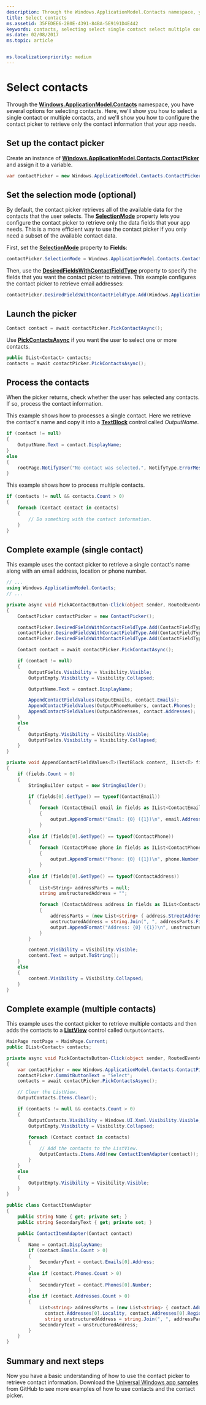 ```yaml
---
description: Through the Windows.ApplicationModel.Contacts namespace, you have several options for selecting contacts.
title: Select contacts
ms.assetid: 35FEDEE6-2B0E-4391-84BA-5E9191D4E442
keywords: contacts, selecting select single contact select multiple contacts contacts, select multiple select specific contact data contact, selecting specific data contact, selecting specific fields
ms.date: 02/08/2017
ms.topic: article


ms.localizationpriority: medium
---
```

# Select contacts



Through the [**Windows.ApplicationModel.Contacts**](/uwp/api/Windows.ApplicationModel.Contacts) namespace, you have several options for selecting contacts. Here, we'll show you how to select a single contact or multiple contacts, and we'll show you how to configure the contact picker to retrieve only the contact information that your app needs.

## Set up the contact picker

Create an instance of [**Windows.ApplicationModel.Contacts.ContactPicker**](/uwp/api/Windows.ApplicationModel.Contacts.ContactPicker) and assign it to a variable.

```cs
var contactPicker = new Windows.ApplicationModel.Contacts.ContactPicker();
```

## Set the selection mode (optional)

By default, the contact picker retrieves all of the available data for the contacts that the user selects. The [**SelectionMode**](/uwp/api/windows.applicationmodel.contacts.contactpicker.selectionmode) property lets you configure the contact picker to retrieve only the data fields that your app needs. This is a more efficient way to use the contact picker if you only need a subset of the available contact data.

First, set the [**SelectionMode**](/uwp/api/windows.applicationmodel.contacts.contactpicker.selectionmode) property to **Fields**:

```cs
contactPicker.SelectionMode = Windows.ApplicationModel.Contacts.ContactSelectionMode.Fields;
```

Then, use the [**DesiredFieldsWithContactFieldType**](/uwp/api/windows.applicationmodel.contacts.contactpicker.desiredfieldswithcontactfieldtype) property to specify the fields that you want the contact picker to retrieve. This example configures the contact picker to retrieve email addresses:

``` cs
contactPicker.DesiredFieldsWithContactFieldType.Add(Windows.ApplicationModel.Contacts.ContactFieldType.Email);
```

## Launch the picker

```cs
Contact contact = await contactPicker.PickContactAsync();
```

Use [**PickContactsAsync**](/uwp/api/windows.applicationmodel.contacts.contactpicker.pickcontactsasync) if you want the user to select one or more contacts.

```cs
public IList<Contact> contacts;
contacts = await contactPicker.PickContactsAsync();
```

## Process the contacts

When the picker returns, check whether the user has selected any contacts. If so, process the contact information.

This example shows how to processes a single contact. Here we retrieve the contact's name and copy it into a [**TextBlock**](/uwp/api/Windows.UI.Xaml.Controls.TextBlock) control called *OutputName*.

```cs
if (contact != null)
{
    OutputName.Text = contact.DisplayName;
}
else
{
    rootPage.NotifyUser("No contact was selected.", NotifyType.ErrorMessage);
}
```

This example shows how to process multiple contacts.

```cs
if (contacts != null && contacts.Count > 0)
{
    foreach (Contact contact in contacts)
    {
        // Do something with the contact information.
    }
}
```

## Complete example (single contact)

This example uses the contact picker to retrieve a single contact's name along with an email address, location or phone number.

```cs
// ...
using Windows.ApplicationModel.Contacts;
// ...

private async void PickAContactButton-Click(object sender, RoutedEventArgs e)
{
    ContactPicker contactPicker = new ContactPicker();

    contactPicker.DesiredFieldsWithContactFieldType.Add(ContactFieldType.Email);
    contactPicker.DesiredFieldsWithContactFieldType.Add(ContactFieldType.Address);
    contactPicker.DesiredFieldsWithContactFieldType.Add(ContactFieldType.PhoneNumber);

    Contact contact = await contactPicker.PickContactAsync();

    if (contact != null)
    {
        OutputFields.Visibility = Visibility.Visible;
        OutputEmpty.Visibility = Visibility.Collapsed;

        OutputName.Text = contact.DisplayName;

        AppendContactFieldValues(OutputEmails, contact.Emails);
        AppendContactFieldValues(OutputPhoneNumbers, contact.Phones);
        AppendContactFieldValues(OutputAddresses, contact.Addresses);
    }
    else
    {
        OutputEmpty.Visibility = Visibility.Visible;
        OutputFields.Visibility = Visibility.Collapsed;
    }
}

private void AppendContactFieldValues<T>(TextBlock content, IList<T> fields)
{
    if (fields.Count > 0)
    {
        StringBuilder output = new StringBuilder();

        if (fields[0].GetType() == typeof(ContactEmail))
        {
            foreach (ContactEmail email in fields as IList<ContactEmail>)
            {
                output.AppendFormat("Email: {0} ({1})\n", email.Address, email.Kind);
            }
        }
        else if (fields[0].GetType() == typeof(ContactPhone))
        {
            foreach (ContactPhone phone in fields as IList<ContactPhone>)
            {
                output.AppendFormat("Phone: {0} ({1})\n", phone.Number, phone.Kind);
            }
        }
        else if (fields[0].GetType() == typeof(ContactAddress))
        {
            List<String> addressParts = null;
            string unstructuredAddress = "";

            foreach (ContactAddress address in fields as IList<ContactAddress>)
            {
                addressParts = (new List<string> { address.StreetAddress, address.Locality, address.Region, address.PostalCode });
                unstructuredAddress = string.Join(", ", addressParts.FindAll(s => !string.IsNullOrEmpty(s)));
                output.AppendFormat("Address: {0} ({1})\n", unstructuredAddress, address.Kind);
            }
        }

        content.Visibility = Visibility.Visible;
        content.Text = output.ToString();
    }
    else
    {
        content.Visibility = Visibility.Collapsed;
    }
}
```

## Complete example (multiple contacts)

This example uses the contact picker to retrieve multiple contacts and then adds the contacts to a [**ListView**](/uwp/api/Windows.UI.Xaml.Controls.ListView) control called `OutputContacts`.

```cs
MainPage rootPage = MainPage.Current;
public IList<Contact> contacts;

private async void PickContactsButton-Click(object sender, RoutedEventArgs e)
{
    var contactPicker = new Windows.ApplicationModel.Contacts.ContactPicker();
    contactPicker.CommitButtonText = "Select";
    contacts = await contactPicker.PickContactsAsync();

    // Clear the ListView.
    OutputContacts.Items.Clear();

    if (contacts != null && contacts.Count > 0)
    {
        OutputContacts.Visibility = Windows.UI.Xaml.Visibility.Visible;
        OutputEmpty.Visibility = Visibility.Collapsed;

        foreach (Contact contact in contacts)
        {
            // Add the contacts to the ListView.
            OutputContacts.Items.Add(new ContactItemAdapter(contact));
        }
    }
    else
    {
        OutputEmpty.Visibility = Visibility.Visible;
    }         
}
```

``` cs
public class ContactItemAdapter
{
    public string Name { get; private set; }
    public string SecondaryText { get; private set; }

    public ContactItemAdapter(Contact contact)
    {
        Name = contact.DisplayName;
        if (contact.Emails.Count > 0)
        {
            SecondaryText = contact.Emails[0].Address;
        }
        else if (contact.Phones.Count > 0)
        {
            SecondaryText = contact.Phones[0].Number;
        }
        else if (contact.Addresses.Count > 0)
        {
            List<string> addressParts = (new List<string> { contact.Addresses[0].StreetAddress,
              contact.Addresses[0].Locality, contact.Addresses[0].Region, contact.Addresses[0].PostalCode });
              string unstructuredAddress = string.Join(", ", addressParts.FindAll(s => !string.IsNullOrEmpty(s)));
            SecondaryText = unstructuredAddress;
        }
    }
}
```

## Summary and next steps

Now you have a basic understanding of how to use the contact picker to retrieve contact information. Download the [Universal Windows app samples](https://github.com/Microsoft/Windows-universal-samples) from GitHub to see more examples of how to use contacts and the contact picker.